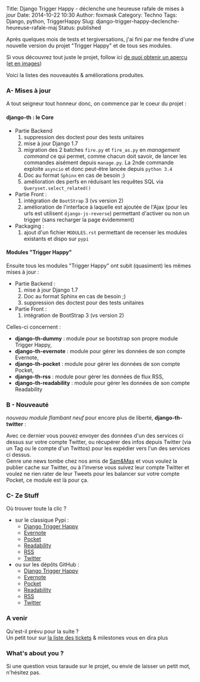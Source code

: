 Title: Django Trigger Happy - déclenche une heureuse rafale de mises à jour
Date: 2014-10-22 10:30
Author: foxmask
Category: Techno
Tags: Django, python, TriggerHappy
Slug: django-trigger-happy-declenche-heureuse-rafale-maj
Status: published

Après quelques mois de tests et tergiversations, j'ai fini par me fendre
d'une nouvelle version du projet "Trigger Happy" et de tous ses modules.

Si vous découvrez tout juste le projet, follow ici [de quoi obtenir un aperçu](/post/2013/05/27/django-trigger-happy/)
([et en images](/post/2013/06/04/django-trigger-happy-un-ifttt-like-en-images/))

Voici la listes des nouveautés & améliorations produites.

### A- Mises à jour

A tout seigneur tout honneur donc, on commence par le coeur du projet :

#### django-th : le Core

-   Partie Backend
    1.  suppression des doctest pour des tests unitaires
    2.  mise à jour Django 1.7
    3.  migration des 2 batches `fire.py` et `fire_as.py` en *management
        command* ce qui permet, comme chacun doit savoir, de lancer les
        commandes aisément depuis `manage.py`. La 2nde commande exploite
        `asyncio` et donc peut-être lancée depuis `python 3.4`
    4.  Doc au format `Sphinx` en cas de besoin ;)
    5.  amélioration des perfs en réduisant les requêtes SQL via
        `Queryset.select_related()`
-   Partie Front :
    1.  intégration de `BootStrap` 3 (vs version 2)
    2.  amélioration de l'interface à laquelle est ajoutée de l'Ajax
        (pour les urls est utilisent `django-js-reverse`) permettant
        d'activer ou non un trigger (sans recharger la page évidemment)
-   Packaging :
    1.  ajout d'un fichier `MODULES.rst` permettant de recenser les
        modules existants et dispo sur `pypi`

#### Modules "Trigger Happy"

Ensuite tous les modules "Trigger Happy" ont subit (quasiment) les mêmes
mises à jour :

-   Partie Backend :
    1.  mise à jour Django 1.7
    2.  Doc au format Sphinx en cas de besoin ;)
    3.  suppression des doctest pour des tests unitaires
-   Partie Front :
    1.  intégration de BootStrap 3 (vs version 2)

Celles-ci concernent :

-   **django-th-dummy** : module pour se bootstrap son propre module
    Trigger Happy,
-   **django-th-evernote** : module pour gérer les données de son compte
    Evernote,
-   **django-th-pocket** : module pour gérer les données de son compte
    Pocket,
-   **django-th-rss** : module pour gérer les données de flux RSS,
-   **django-th-readability** : module pour gérer les données de son
    compte Readability

### B - Nouveauté

*nouveau module flambant neuf* pour encore plus de liberté,
**django-th-twitter** :

Avec ce dernier vous pouvez envoyer des données d'un des services ci
dessus sur votre compte Twitter, ou récupérer des infos depuis Twitter
(via un Tag ou le compte d'un Twittos) pour les expédier vers l'un des
services ci dessus.  
Genre une news tombe chez nos amis de [Sam&Max](http://sametmax.com) et
vous voulez la publier cache sur Twitter, ou à l'inverse vous suivez
leur compte Twitter et voulez ne rien rater de leur Tweets pour les
balancer sur votre compte Pocket, ce module est là pour ça.

### C- Ze Stuff

Où trouver toute la clic ?

-   sur le classique Pypi :
    -   [Django Trigger Happy](https://pypi.python.org/pypi/django_th/)
    -   [Evernote](https://pypi.python.org/pypi/django_th_evernote/)
    -   [Pocket](https://pypi.python.org/pypi/django_th_pocket/)
    -   [Readability](https://pypi.python.org/pypi/django_th_readability/)
    -   [RSS](https://pypi.python.org/pypi/django_th_rss/)
    -   [Twitter](https://pypi.python.org/pypi/django_th_twitter/)
-   ou sur les dépôts GitHub :
    -   [Django Trigger Happy](https://github.com/foxmask/django-th)
    -   [Evernote](https://github.com/foxmask/django-th-evernote)
    -   [Pocket](https://github.com/foxmask/django-th-pocket)
    -   [Readability](https://github.com/foxmask/django-th-readability)
    -   [RSS](https://github.com/foxmask/django-th-rss)
    -   [Twitter](https://github.com/foxmask/django-th-twitter)

### A venir

Qu'est-il prévu pour la suite ?  
Un petit tour sur [la liste des tickets](https://github.com/foxmask/django-th/issues) & milestones vous en dira plus

### What's about you ?

Si une question vous taraude sur le projet, ou envie de laisser un petit
mot, n'hésitez pas.

